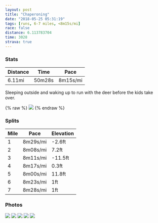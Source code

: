 ```yaml
---
layout: post
title: "Chaperoning"
date: "2018-05-25 05:31:19"
tags: [runs, 6-7 miles, <8m15s/mi]
race: false
distance: 6.113783704
time: 3028
strava: true
---
```


### Stats

| Distance | Time | Pace |
|----------|------|------|
|6.11mi|50m28s|8m15s/mi|

Sleeping outside and waking up to run with the deer before the kids take over.

{% raw %}
<img src='https://maps.googleapis.com/maps/api/staticmap?maptype=roadmap&path=enc:smqzFde_jMwHeCaAqEmFnBcAaHRhJwBuA_@eDM|DmBDx@cC]iDwBCnAhHlEm@FjCdLwFt[ZpY`K{KmU{Do`@|Db`@rQfc@nShPrJ`NkN}QyNuKcSie@kDc]|Dz^jJbUcWgJgTBuFcFqAsFvA|F|ChD[tEcCh@W}B&key=AIzaSyC1MId7bFpkLXNAaYhBSTb8jLyiSqzbDtM&size=800x800&markers=color:yellow|label:S|41.21834,-75.20355&markers=color:green|label:F|41.219899999999996,-75.20232'>
{% endraw %}

### Splits

| Mile | Pace | Elevation |
|------|------|-----------|
|1|8m29s/mi|-2.6ft|
|2|8m08s/mi|7.2ft|
|3|8m11s/mi|-11.5ft|
|4|8m17s/mi|0.3ft|
|5|8m00s/mi|11.8ft|
|6|8m23s/mi|1ft|
|7|8m28s/mi|1ft|

### Photos
<img src='https://dgtzuqphqg23d.cloudfront.net/y2qZeosJrtV1p8FGpHB57eawyux_kWi8esgavx1N4wo-576x768.jpg'>

<img src='https://dgtzuqphqg23d.cloudfront.net/lP2jPGjLUfcHq03If1sg4n2r46FX2UDZNlNaFTqGvcw-563x768.jpg'>

<img src='https://dgtzuqphqg23d.cloudfront.net/d4tdfcGvecYO11-CcJYfyB_y9Oc_N29IW_Hu6-sV9FU-576x768.jpg'>

<img src='https://dgtzuqphqg23d.cloudfront.net/pPrLIt2-Q7wvHq0_33w9NnswxEcH2Lurwg_eb8zynrE-768x768.jpg'>

<img src='https://dgtzuqphqg23d.cloudfront.net/1I4HzsAFchkiLwzlOOwtXlxg8YXj5deB6N2ix_y8p1s-576x768.jpg'>
